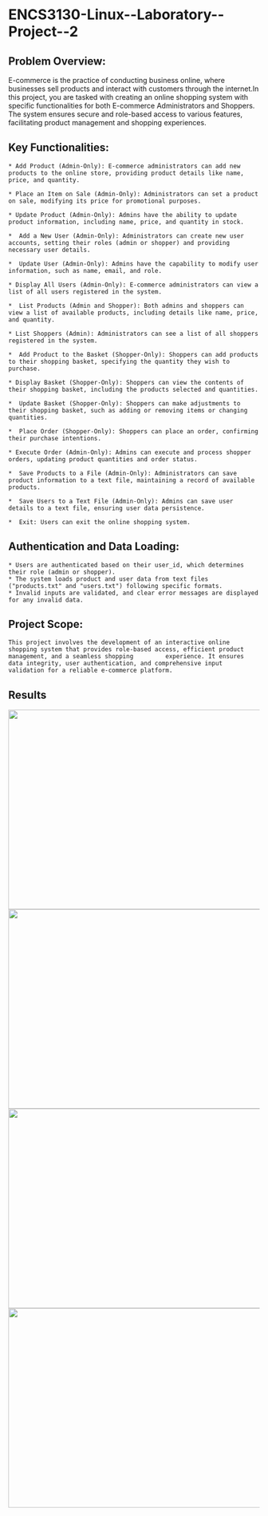 # ENCS3130-Linux--Laboratory--Project--2

## Problem Overview:
  E-commerce is the practice of conducting business online, where businesses sell products and interact with customers through the internet.In this project,
  you are tasked   with creating an online shopping system with specific functionalities for both E-commerce Administrators and Shoppers. The system ensures
  secure and role-based access to   various features, facilitating product management and shopping experiences.

## Key Functionalities:

    * Add Product (Admin-Only): E-commerce administrators can add new products to the online store, providing product details like name, price, and quantity.

    * Place an Item on Sale (Admin-Only): Administrators can set a product on sale, modifying its price for promotional purposes.

    * Update Product (Admin-Only): Admins have the ability to update product information, including name, price, and quantity in stock.
      
    *  Add a New User (Admin-Only): Administrators can create new user accounts, setting their roles (admin or shopper) and providing necessary user details.
      
    *  Update User (Admin-Only): Admins have the capability to modify user information, such as name, email, and role.
      
    * Display All Users (Admin-Only): E-commerce administrators can view a list of all users registered in the system.
      
    *  List Products (Admin and Shopper): Both admins and shoppers can view a list of available products, including details like name, price, and quantity.
      
    * List Shoppers (Admin): Administrators can see a list of all shoppers registered in the system.
      
    *  Add Product to the Basket (Shopper-Only): Shoppers can add products to their shopping basket, specifying the quantity they wish to purchase.
      
    * Display Basket (Shopper-Only): Shoppers can view the contents of their shopping basket, including the products selected and quantities.
      
    *  Update Basket (Shopper-Only): Shoppers can make adjustments to their shopping basket, such as adding or removing items or changing quantities.
      
    *  Place Order (Shopper-Only): Shoppers can place an order, confirming their purchase intentions.
      
    * Execute Order (Admin-Only): Admins can execute and process shopper orders, updating product quantities and order status.
      
    *  Save Products to a File (Admin-Only): Administrators can save product information to a text file, maintaining a record of available products.
      
    *  Save Users to a Text File (Admin-Only): Admins can save user details to a text file, ensuring user data persistence.
      
    *  Exit: Users can exit the online shopping system.

  ## Authentication and Data Loading:
  
    * Users are authenticated based on their user_id, which determines their role (admin or shopper).
    * The system loads product and user data from text files ("products.txt" and "users.txt") following specific formats.
    * Invalid inputs are validated, and clear error messages are displayed for any invalid data.


  ## Project Scope:
  
    This project involves the development of an interactive online shopping system that provides role-based access, efficient product management, and a seamless shopping         experience. It ensures data integrity, user authentication, and comprehensive input validation for a reliable e-commerce platform.



  ## Results

<div>
  <img src ="https://github.com/maha123m/ENCS3130-Linux--Laboratory--Project--2/assets/99613493/b7dd469f-bc3c-4d42-9150-a6bb609fcec8" width="900" height="400"> 
  

  <img src ="https://github.com/maha123m/ENCS3130-Linux--Laboratory--Project--2/assets/99613493/421f101a-bf2c-4a33-9513-716e92bca95e" width="900" height="400"> 
  

  <img src ="https://github.com/maha123m/ENCS3130-Linux--Laboratory--Project--2/assets/99613493/927a2c65-bdc3-4c82-9bc3-a28005d85241" width="900" height="400">  
  

  <img src ="https://github.com/maha123m/ENCS3130-Linux--Laboratory--Project--2/assets/99613493/a777e6a4-66b5-490f-b25f-d5f377f1022e" width="900" height="400"> 
  
   
</div>
